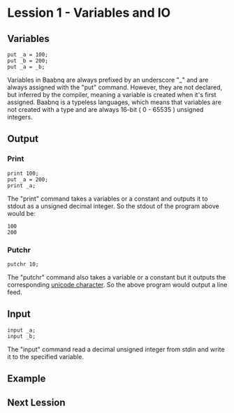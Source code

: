 # Lession 1 - Variables and IO
## Variables
```
put _a = 100;
put _b = 200;
put _a = _b;
```
Variables in Baabnq are always prefixed by an underscore "_" and are always assigned with the "put" command. However, they are not declared, but inferred by the compiler, meaning a variable is created when it's first assigned. Baabnq is a typeless languages, which means that variables are not created with a type and are always 16-bit ( 0 - 65535 ) unsigned integers.
## Output
### Print
```
print 100;
put _a = 200;
print _a;
```
The "print" command takes a variables or a constant and outputs it to stdout as a unsigned decimal integer. So the stdout of the program above would be:
```
100
200
```
### Putchr
```
putchr 10;
```
The "putchr" command also takes a variable or a constant but it outputs the corresponding [unicode character](https://en.wikipedia.org/wiki/Unicode). So the above program would output a line feed.
## Input
```
input _a;
input _b;
```
The "input" command read a decimal unsigned integer from stdin and write it to the specified variable.
## Example
## Next Lession
